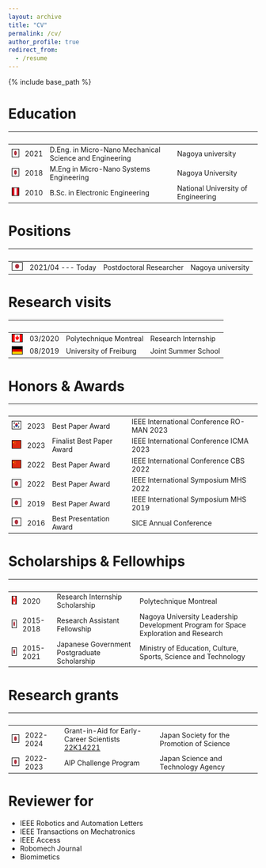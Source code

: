 ```yaml
---
layout: archive
title: "CV"
permalink: /cv/
author_profile: true
redirect_from:
  - /resume
---
```


{% include base_path %}

<!-- [PDF](https://jcolan.github.io/files/CV_Jacinto_Colan.pdf) -->

Education
===============

|<img width=20/>|     |     |     |
| --- | --- | --- | --- |
|<img style='border:1px solid #000000' src="/images/japan_flag.png" width="20" height="15">|2021| D.Eng. in Micro-Nano Mechanical Science and Engineering |Nagoya university|
|<img style='border:1px solid #000000' src="/images/japan_flag.png" width="20" height="15">|2018| M.Eng in Micro-Nano Systems Engineering | Nagoya University|
|<img style='border:1px solid #000000' src="/images/peru_flag.png" width="20" height="15">|2010| B.Sc. in Electronic Engineering| National University of Engineering|


Positions
===============

|<img width=20/>|     |     |     |
| --- | --- | --- | --- |
|<img style='border:1px solid #000000' src="/images/japan_flag.png" width="20" height="15">|2021/04 --- Today| Postdoctoral Researcher |Nagoya university|


Research visits
===============

|<img width=20/>|     |     |     |
| --- | --- | --- | --- |
|<img style='border:1px solid #000000' src="/images/canada_flag.png" width="20" height="15">|03/2020| Polytechnique Montreal| Research Internship |
|<img style='border:1px solid #000000' src="/images/germany_flag.png" width="20" height="15">|08/2019| University of Freiburg| Joint Summer School |

Honors & Awards 
===============

|<img width=20/>|     |     |     |
| --- | --- | --- | --- |
|<img style='border:1px solid #000000' src="/images/korea_flag.png" width="20" height="15">|2023|Best Paper Award| IEEE International Conference RO-MAN 2023|
|<img style='border:1px solid #000000' src="/images/china_flag.png" width="20" height="15">|2023|Finalist Best Paper Award| IEEE International Conference ICMA 2023|
|<img style='border:1px solid #000000' src="/images/china_flag.png" width="20" height="15">|2022|Best Paper Award| IEEE International Conference CBS 2022|
|<img style='border:1px solid #000000' src="/images/japan_flag.png" width="20" height="15">|2022|Best Paper Award| IEEE International Symposium MHS 2022|
|<img style='border:1px solid #000000' src="/images/japan_flag.png" width="20" height="15">|2019|Best Paper Award| IEEE International Symposium MHS 2019|
|<img style='border:1px solid #000000' src="/images/japan_flag.png" width="20" height="15">|2016|Best Presentation Award|SICE Annual Conference|



Scholarships & Fellowhips
===============

|<img width=20/>|     |     |     |
| --- | --- | --- | --- |
|<img style='border:1px solid #000000' src="/images/canada_flag.png" width="20" height="15">|2020|Research Internship Scholarship| Polytechnique Montreal|
|<img style='border:1px solid #000000' src="/images/japan_flag.png" width="20" height="15">|2015-2018|Research Assistant Fellowship |Nagoya University Leadership Development Program for Space Exploration and Research|
|<img style='border:1px solid #000000' src="/images/japan_flag.png" width="20" height="15">|2015-2021|Japanese Government Postgraduate Scholarship|Ministry of Education, Culture, Sports, Science and Technology|

Research grants
===============

|<img width=20/>|     |     |     |
| --- | --- | --- | --- |
|<img style='border:1px solid #000000' src="/images/japan_flag.png" width="20" height="15">| 2022-2024 |Grant-in-Aid for Early-Career Scientists <br> [22K14221](https://kaken.nii.ac.jp/ja/grant/KAKENHI-PROJECT-22K14221/)|Japan Society for the Promotion of Science|
|<img style='border:1px solid #000000' src="/images/japan_flag.png" width="20" height="15">| 2022-2023 |AIP Challenge Program|Japan Science and Technology Agency|

Reviewer for
===============
- IEEE Robotics and Automation Letters
- IEEE Transactions on Mechatronics
- IEEE Access
- Robomech Journal
- Biomimetics